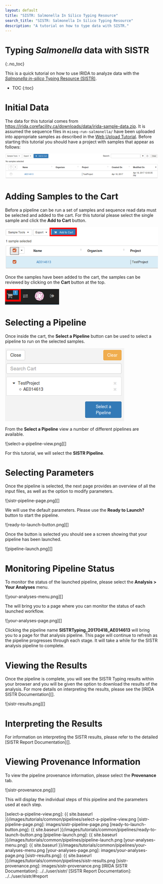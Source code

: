 ```yaml
---
layout: default
title: "SISTR: Salmonella In Silico Typing Resource"
search_title: "SISTR: Salmonella In Silico Typing Resource"
description: "A tutorial on how to type data with SISTR."
---
```


Typing *Salmonella* data with SISTR
===================================
{:.no_toc}

This is a quick tutorial on how to use IRIDA to analyze data with the [*Salmonella in-silico* Typing Resource (SISTR)][sistr-web].

* TOC
{:toc}

Initial Data
============

The data for this tutorial comes from <https://irida.corefacility.ca/downloads/data/irida-sample-data.zip>. It is assumed the sequence files in `miseq-run-salmonella/` have been uploaded into appropriate samples as described in the [Web Upload Tutorial][]. Before starting this tutorial you should have a project with samples that appear as follows:

![tutorial-sistr-samples.png][]

Adding Samples to the Cart
==========================

Before a pipeline can be run a set of samples and sequence read data must be selected and added to the cart. For this tutorial please select the single sample and click the **Add to Cart** button.

![add-to-cart.png][]

Once the samples have been added to the cart, the samples can be reviewed by clicking on the **Cart** button at the top.

![cart-button.png][]

Selecting a Pipeline
====================

Once inside the cart, the **Select a Pipeline** button can be used to select a pipeline to run on the selected samples.

![select-a-pipeline.png][]

From the **Select a Pipeline** view a number of different pipelines are available.

![select-a-pipeline-view.png][]

For this tutorial, we will select the **SISTR Pipeline**.

Selecting Parameters
====================

Once the pipeline is selected, the next page provides an overview of all the input files, as well as the option to modify parameters.

![sistr-pipeline-page.png][]

We will use the default parameters. Please use the **Ready to Launch?** button to start the pipeline.

![ready-to-launch-button.png][]

Once the button is selected you should see a screen showing that your pipeline has been launched.

![pipeline-launch.png][]

Monitoring Pipeline Status
==========================

To monitor the status of the launched pipeline, please select the **Analysis > Your Analyses** menu.

![your-analyses-menu.png][]

The will bring you to a page where you can monitor the status of each launched workflow.

![your-analyses-page.png][]

Clicking the pipeline name **SISTRTyping_20170418_AE014613** will bring you to a page for that analysis pipeline. This page will continue to refresh as the pipeline progresses through each stage.  It will take a while for the SISTR analysis pipeline to complete.

Viewing the Results
===================

Once the pipeline is complete, you will see the SISTR Typing results within your browser and you will be given the option to download the results of the analysis. For more details on interpreting the results, please see the [IRIDA SISTR Documentation][].

![sistr-results.png][]

Interpreting the Results
========================

For information on interpreting the SISTR results, please refer to the detailed [SISTR Report Documentation][].

Viewing Provenance Information
==============================

To view the pipeline provenance information, please select the **Provenance** tab.

![sistr-provenance.png][]

This will display the individual steps of this pipeline and the parameters used at each step.

[sistr-web]: https://lfz.corefacility.ca/sistr-app/
[Web Upload Tutorial]: ../web-upload/
[tutorial-sistr-samples.png]: images/tutorial-sistr-samples.png
[add-to-cart.png]: images/add-to-cart.png
[cart-button.png]: images/cart-button.png
[select-a-pipeline.png]: images/select-a-pipeline.png
[select-a-pipeline-view.png]: {{ site.baseurl }}/images/tutorials/common/pipelines/select-a-pipeline-view.png
[sistr-pipeline-page.png]: images/sistr-pipeline-page.png
[ready-to-launch-button.png]: {{ site.baseurl }}/images/tutorials/common/pipelines/ready-to-launch-button.png
[pipeline-launch.png]: {{ site.baseurl }}/images/tutorials/common/pipelines/pipeline-launch.png
[your-analyses-menu.png]: {{ site.baseurl }}/images/tutorials/common/pipelines/your-analyses-menu.png
[your-analyses-page.png]: images/your-analyses-page.png
[sistr-results.png]: {{ site.baseurl }}/images/tutorials/common/pipelines/sistr-results.png
[sistr-provenance.png]: images/sistr-provenance.png
[IRIDA SISTR Documentation]: ../../user/sistr/
[SISTR Report Documentation]: ../../user/sistr/#report
